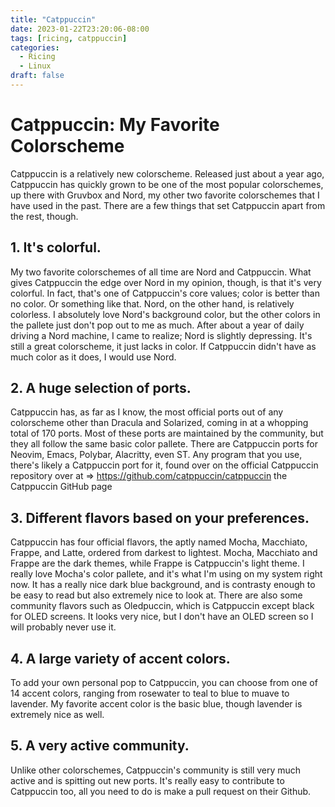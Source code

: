 ```yaml
---
title: "Catppuccin"
date: 2023-01-22T23:20:06-08:00
tags: [ricing, catppuccin]
categories: 
  - Ricing
  - Linux
draft: false
---
```

# Catppuccin: My Favorite Colorscheme

Catppuccin is a relatively new colorscheme. Released just about a year ago, Catppuccin has quickly grown to be one of the most popular colorschemes, up there with Gruvbox and Nord, my other two favorite colorschemes that I have used in the past. There are a few things that set Catppuccin apart from the rest, though.

## 1. It's colorful.

My two favorite colorschemes of all time are Nord and Catppuccin. What gives Catppuccin the edge over Nord in my opinion, though, is that it's very colorful. In fact, that's one of Catppuccin's core values; color is better than no color. Or something like that. Nord, on the other hand, is relatively colorless. I absolutely love Nord's background color, but the other colors in the pallete just don't pop out to me as much. After about a year of daily driving a Nord machine, I came to realize; Nord is slightly depressing. It's still a great colorscheme, it just lacks in color. If Catppuccin didn't have as much color as it does, I would use Nord.

## 2. A huge selection of ports.

Catppuccin has, as far as I know, the most official ports out of any colorscheme other than Dracula and Solarized, coming in at a whopping total of 170 ports. Most of these ports are maintained by the community, but they all follow the same basic color pallete. There are Catppuccin ports for Neovim, Emacs, Polybar, Alacritty, even ST. Any program that you use, there's likely a Catppuccin port for it, found over on the official Catppuccin repository over at
=> https://github.com/catppuccin/catppuccin the Catppuccin GitHub page

## 3. Different flavors based on your preferences.

Catppuccin has four official flavors, the aptly named Mocha, Macchiato, Frappe, and Latte, ordered from darkest to lightest. Mocha, Macchiato and Frappe are the dark themes, while Frappe is Catppuccin's light theme. I really love Mocha's color pallete, and it's what I'm using on my system right now. It has a really nice dark blue background, and is contrasty enough to be easy to read but also extremely nice to look at. There are also some community flavors such as Oledpuccin, which is Catppuccin except black for OLED screens. It looks very nice, but I don't have an OLED screen so I will probably never use it.

## 4. A large variety of accent colors.

To add your own personal pop to Catppuccin, you can choose from one of 14 accent colors, ranging from rosewater to teal to blue to muave to lavender. My favorite accent color is the basic blue, though lavender is extremely nice as well.

## 5. A very active community.

Unlike other colorschemes, Catppuccin's community is still very much active and is spitting out new ports. It's really easy to contribute to Catppuccin too, all you need to do is make a pull request on their Github.
